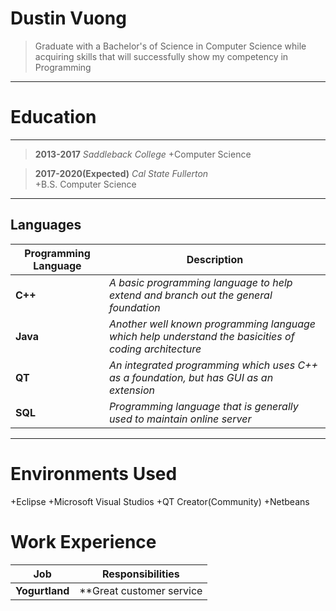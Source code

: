 Dustin Vuong
============
>Graduate with a Bachelor's of Science in Computer Science
>while acquiring skills that will successfully show my 
>competency in Programming

----

Education
=========

----
>**2013-2017** 	     *Saddleback College*
   +Computer Science

>**2017-2020(Expected)**      *Cal State Fullerton*  
   +B.S. Computer Science 

----

Languages
---------
Programming Language | Description
|--- | ---
**C++** | *A basic programming language to help extend and branch out the general foundation*
**Java** | *Another well known programming language which help understand the basicities of coding architecture*
**QT** | *An integrated programming which uses C++ as a foundation, but has GUI as an extension*
**SQL** | *Programming language that is generally used to maintain online server*

---

Environments Used
=================

+Eclipse
+Microsoft Visual Studios
+QT Creator(Community)
+Netbeans

Work Experience
===============

Job | Responsibilities
|---|---
**Yogurtland** | **Great customer service
